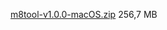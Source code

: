 [m8tool-v1.0.0-macOS.zip](https://mega.nz/file/nBdwCLKY#JCOhgOiay5zm0MfIQE1IcyhfYksExCP52KedrnCJdn0) 256,7 MB
